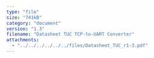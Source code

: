 ```yaml
---
type: "file"
size: "741kB"
category: "document"
version: "1.3"
filename: "Datasheet TUC TCP-to-UART Converter"
attachments:
  - "../../../../../../files/Datasheet_TUC_r1-3.pdf"
---
```

